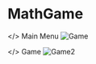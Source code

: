 # MathGame

</> Main Menu
![Game](https://github.com/user-attachments/assets/f6d6c5ea-c1e0-456b-a99d-cdc46d4f997c)

</> Game 
![Game2](https://github.com/user-attachments/assets/df48180b-8885-4488-b0e0-f3c2568a0ad8)

